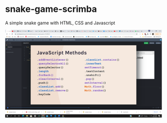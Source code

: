 # snake-game-scrimba

A simple snake game with HTML, CSS and Javascript

![Javascript methods learnt](<images\Screenshot (21).png> "Javascript Methods Learnt")
